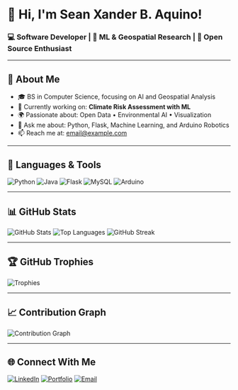 # 👋 Hi, I'm Sean Xander B. Aquino!

### 💻 Software Developer | 🌱 ML & Geospatial Research | 🔭 Open Source Enthusiast

---

## 🧩 About Me
- 🎓 BS in Computer Science, focusing on AI and Geospatial Analysis  
- 🚀 Currently working on: **Climate Risk Assessment with ML**  
- 🌍 Passionate about: Open Data • Environmental AI • Visualization  
- 💬 Ask me about: Python, Flask, Machine Learning, and Arduino Robotics  
- 📫 Reach me at: [email@example.com](mailto:email@example.com)

---

## 🧰 Languages & Tools
![Python](https://img.shields.io/badge/Python-3776AB?style=for-the-badge&logo=python&logoColor=white)
![Java](https://img.shields.io/badge/Java-007396?style=for-the-badge&logo=java&logoColor=white)
![Flask](https://img.shields.io/badge/Flask-000000?style=for-the-badge&logo=flask&logoColor=white)
![MySQL](https://img.shields.io/badge/MySQL-4479A1?style=for-the-badge&logo=mysql&logoColor=white)
![Arduino](https://img.shields.io/badge/Arduino-00979D?style=for-the-badge&logo=arduino&logoColor=white)

---

## 📊 GitHub Stats

![GitHub Stats](https://github-readme-stats.vercel.app/api?username=seanaquino&show_icons=true&theme=tokyonight)
![Top Languages](https://github-readme-stats.vercel.app/api/top-langs/?username=seanaquino&layout=compact&theme=tokyonight)
![GitHub Streak](https://streak-stats.demolab.com?user=seanaquino&theme=tokyonight&hide_border=true)

---

## 🏆 GitHub Trophies
![Trophies](https://github-profile-trophy.vercel.app/?username=seanaquino&theme=tokyonight&no-frame=true&margin-w=15)

---

## 📈 Contribution Graph
![Contribution Graph](https://github-readme-activity-graph.vercel.app/graph?username=seanaquino&theme=tokyo-night)

---

## 🌐 Connect With Me
[![LinkedIn](https://img.shields.io/badge/LinkedIn-blue?style=for-the-badge&logo=linkedin)](https://linkedin.com/in/seanaquino)
[![Portfolio](https://img.shields.io/badge/Portfolio-000?style=for-the-badge&logo=react&logoColor=white)](https://your-portfolio.com)
[![Email](https://img.shields.io/badge/Email-Contact%20Me-red?style=for-the-badge&logo=gmail&logoColor=white)](mailto:email@example.com)
